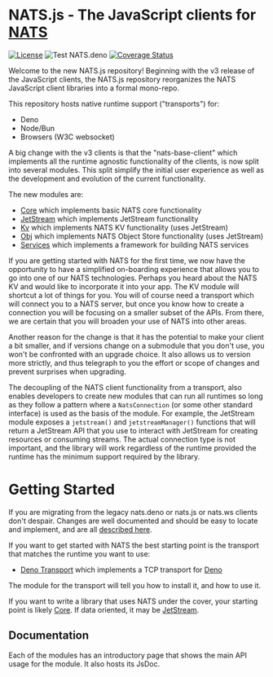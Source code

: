 # NATS.js - The JavaScript clients for [NATS](http://nats.io)

[![License](https://img.shields.io/badge/Licence-Apache%202.0-blue.svg)](./LICENSE)
![Test NATS.deno](https://github.com/nats-io/nats.deno/workflows/NATS.deno/badge.svg)
[![Coverage Status](https://coveralls.io/repos/github/nats-io/nats.deno/badge.svg?branch=main)](https://coveralls.io/github/nats-io/nats.deno?branch=main)

Welcome to the new NATS.js repository! Beginning with the v3 release of the
JavaScript clients, the NATS.js repository reorganizes the NATS JavaScript
client libraries into a formal mono-repo.

This repository hosts native runtime support ("transports") for:

- Deno
- Node/Bun
- Browsers (W3C websocket)

A big change with the v3 clients is that the "nats-base-client" which implements
all the runtime agnostic functionality of the clients, is now split into several
modules. This split simplify the initial user experience as well as the
development and evolution of the current functionality.

The new modules are:

- [Core](core/README.md) which implements basic NATS core functionality
- [JetStream](jetstream/README.md) which implements JetStream functionality
- [Kv](kv/README.md) which implements NATS KV functionality (uses JetStream)
- [Obj](obj/README.md) which implements NATS Object Store functionality (uses
  JetStream)
- [Services](obj/README.md) which implements a framework for building NATS
  services

If you are getting started with NATS for the first time, we now have the
opportunity to have a simplified on-boarding experience that allows you to go
into one of our NATS technologies. Perhaps you heard about the NATS KV and would
like to incorporate it into your app. The KV module will shortcut a lot of
things for you. You will of course need a transport which will connect you to a
NATS server, but once you know how to create a connection you will be focusing
on a smaller subset of the APIs. From there, we are certain that you will
broaden your use of NATS into other areas.

Another reason for the change is that it has the potential to make your client a
bit smaller, and if versions change on a submodule that you don't use, you won't
be confronted with an upgrade choice. It also allows us to version more
strictly, and thus telegraph to you the effort or scope of changes and prevent
surprises when upgrading.

The decoupling of the NATS client functionality from a transport, also enables
developers to create new modules that can run all runtimes so long as they
follow a pattern where a `NatsConnection` (or some other standard interface) is
used as the basis of the module. For example, the JetStream module exposes a
`jetstream()` and `jetstreamManager()` functions that will return a JetStream
API that you use to interact with JetStream for creating resources or consuming
streams. The actual connection type is not important, and the library will work
regardless of the runtime provided the runtime has the minimum support required
by the library.

# Getting Started

If you are migrating from the legacy nats.deno or nats.js or nats.ws clients
don't despair. Changes are well documented and should be easy to locate and
implement, and are all [described here](migration.md).

If you want to get started with NATS the best starting point is the transport
that matches the runtime you want to use:

- [Deno Transport](transport-deno/README.md) which implements a TCP transport
  for [Deno](https://deno.land)

The module for the transport will tell you how to install it, and how to use it.

If you want to write a library that uses NATS under the cover, your starting
point is likely [Core](core/README.md). If data oriented, it may be
[JetStream](jetstream/README.md).

## Documentation

Each of the modules has an introductory page that shows the main API usage for
the module. It also hosts its JsDoc.
